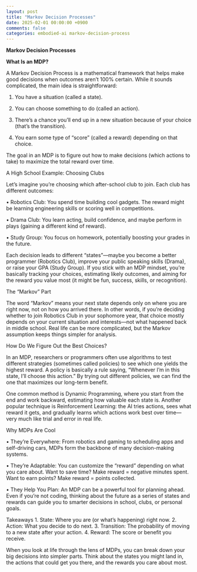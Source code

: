 ```yaml
---
layout: post
title: "Markov Decision Processes"
date: 2025-02-01 00:00:00 +0900
comments: false
categories: embodied-ai markov-decision-process
---
```


**Markov Decision Processes**

**What Is an MDP?**

A Markov Decision Process is a mathematical framework that helps make good decisions when outcomes aren’t 100% certain. While it sounds complicated, the main idea is straightforward:

1.	You have a situation (called a state).

2.	You can choose something to do (called an action).

3.	There’s a chance you’ll end up in a new situation because of your choice (that’s the transition).

4.	You earn some type of “score” (called a reward) depending on that choice.

The goal in an MDP is to figure out how to make decisions (which actions to take) to maximize the total reward over time.

A High School Example: Choosing Clubs

Let’s imagine you’re choosing which after-school club to join. Each club has different outcomes:

•	Robotics Club: You spend time building cool gadgets. The reward might be learning engineering skills or scoring well in competitions.

•	Drama Club: You learn acting, build confidence, and maybe perform in plays (gaining a different kind of reward).

•	Study Group: You focus on homework, potentially boosting your grades in the future.

Each decision leads to different “states”—maybe you become a better programmer (Robotics Club), improve your public speaking skills (Drama), or raise your GPA (Study Group). If you stick with an MDP mindset, you’re basically tracking your choices, estimating likely outcomes, and aiming for the reward you value most (it might be fun, success, skills, or recognition).

The “Markov” Part

The word “Markov” means your next state depends only on where you are right now, not on how you arrived there. In other words, if you’re deciding whether to join Robotics Club in your sophomore year, that choice mostly depends on your current situation and interests—not what happened back in middle school. Real life can be more complicated, but the Markov assumption keeps things simpler for analysis.

How Do We Figure Out the Best Choices?

In an MDP, researchers or programmers often use algorithms to test different strategies (sometimes called policies) to see which one yields the highest reward. A policy is basically a rule saying, “Whenever I’m in this state, I’ll choose this action.” By trying out different policies, we can find the one that maximizes our long-term benefit.

One common method is Dynamic Programming, where you start from the end and work backward, estimating how valuable each state is. Another popular technique is Reinforcement Learning: the AI tries actions, sees what reward it gets, and gradually learns which actions work best over time—very much like trial and error in real life.

Why MDPs Are Cool

•	They’re Everywhere: From robotics and gaming to scheduling apps and self-driving cars, MDPs form the backbone of many decision-making systems.

•	They’re Adaptable: You can customize the “reward” depending on what you care about. Want to save time? Make reward = negative minutes spent. Want to earn points? Make reward = points collected.

•	They Help You Plan: An MDP can be a powerful tool for planning ahead. Even if you’re not coding, thinking about the future as a series of states and rewards can guide you to smarter decisions in school, clubs, or personal goals.

Takeaways
	1.	State: Where you are (or what’s happening) right now.
	2.	Action: What you decide to do next.
	3.	Transition: The probability of moving to a new state after your action.
	4.	Reward: The score or benefit you receive.

When you look at life through the lens of MDPs, you can break down your big decisions into simpler parts. Think about the states you might land in, the actions that could get you there, and the rewards you care about most.